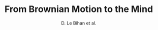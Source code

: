 ---
cat: ciel
subcat: neurophysics
bestof: false
author: D. Le Bihan et al.
title: From Brownian Motion to the Mind
year: 2005
type: misc
---